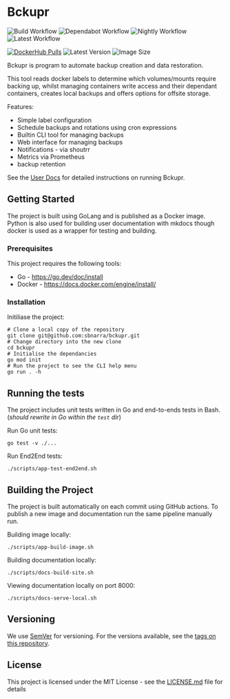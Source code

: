 # Bckupr

![Build Workflow](https://github.com/sbnarra/bckupr/actions/workflows/build.yml/badge.svg)
![Dependabot Workflow](https://github.com/sbnarra/bckupr/actions/workflows/dependabot.yml/badge.svg?event=pull_request)
![Nightly Workflow](https://github.com/sbnarra/bckupr/actions/workflows/nightly.yml/badge.svg?branch=development)
![Latest Workflow](https://github.com/sbnarra/bckupr/actions/workflows/latest.yml/badge.svg?branch=main)

[![DockerHub Pulls](https://img.shields.io/docker/pulls/sbnarra/bckupr.svg)](https://hub.docker.com/r/sbnarra/bckupr)
![Latest Version](https://img.shields.io/docker/v/sbnarra/bckupr/latest)
![Image Size](https://img.shields.io/docker/image-size/sbnarra/bckupr/latest)

Bckupr is program to automate backup creation and data restoration.

This tool reads docker labels to determine which volumes/mounts require backing up, whilst managing containers write access and their dependant containers, creates local backups and offers options for offsite storage.

Features:
* Simple label configuration
* Schedule backups and rotations using cron expressions
* Builtin CLI tool for managing backups
* Web interface for managing backups
* Notifications - via shoutrr
* Metrics via Prometheus
* backup retention

See the [User Docs](https://sbnarra.github.io/bckupr) for detailed instructions on running Bckupr.

## Getting Started

The project is built using GoLang and is published as a Docker image. Python is also used for building user documentation with mkdocs though docker is used as a wrapper for testing and building.

### Prerequisites

This project requires the following tools:

* Go - https://go.dev/doc/install
* Docker - https://docs.docker.com/engine/install/

### Installation

Initiliase the project:
```shell
# Clone a local copy of the repository
git clone git@github.com:sbnarra/bckupr.git
# Change directory into the new clone
cd bckupr
# Initialise the dependancies
go mod init
# Run the project to see the CLI help menu
go run . -h
```

## Running the tests

The project includes unit tests written in Go and end-to-ends tests in Bash. (_should rewrite in Go within the `test` dir_)

Run Go unit tests:
```shell
go test -v ./...
```

Run End2End tests:
```shell
./scripts/app-test-end2end.sh
```

## Building the Project

The project is built automatically on each commit using GitHub actions. To publish a new image and documentation run the same pipeline manually run.

Building image locally:
```shell
./scripts/app-build-image.sh
```

Building documentation locally:
```shell
./scripts/docs-build-site.sh
```

Viewing documentation locally on port 8000:
```shell
./scripts/docs-serve-local.sh
```

## Versioning

We use [SemVer](http://semver.org/) for versioning. For the versions available, see the [tags on this repository](https://github.com/sbnarra/bckupr/tags). 

## License

This project is licensed under the MIT License - see the [LICENSE.md](LICENSE.md) file for details
